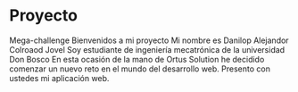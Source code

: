# Proyecto
 Mega-challenge
 Bienvenidos a mi proyecto
 Mi nombre es Danilop Alejandor Colroaod Jovel
 Soy estudiante de ingeniería mecatrónica de la universidad Don Bosco
 En esta ocasión de la mano de Ortus Solution he decidido comenzar un nuevo reto en el mundo del desarrollo web.
 Presento con ustedes mi aplicación web.
 
